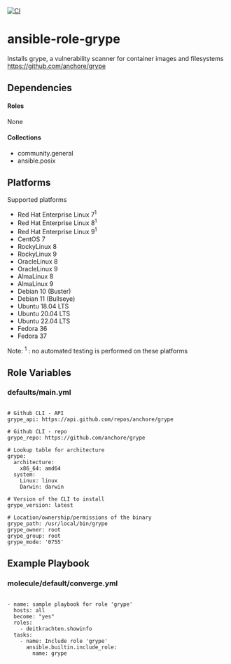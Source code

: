 [![CI](https://github.com/de-it-krachten/ansible-role-grype/workflows/CI/badge.svg?event=push)](https://github.com/de-it-krachten/ansible-role-grype/actions?query=workflow%3ACI)


# ansible-role-grype

Installs grype, a vulnerability scanner for container images and filesystems<br>
https://github.com/anchore/grype<br>



## Dependencies

#### Roles
None

#### Collections
- community.general
- ansible.posix

## Platforms

Supported platforms

- Red Hat Enterprise Linux 7<sup>1</sup>
- Red Hat Enterprise Linux 8<sup>1</sup>
- Red Hat Enterprise Linux 9<sup>1</sup>
- CentOS 7
- RockyLinux 8
- RockyLinux 9
- OracleLinux 8
- OracleLinux 9
- AlmaLinux 8
- AlmaLinux 9
- Debian 10 (Buster)
- Debian 11 (Bullseye)
- Ubuntu 18.04 LTS
- Ubuntu 20.04 LTS
- Ubuntu 22.04 LTS
- Fedora 36
- Fedora 37

Note:
<sup>1</sup> : no automated testing is performed on these platforms

## Role Variables
### defaults/main.yml
<pre><code>
# Github CLI - API
grype_api: https://api.github.com/repos/anchore/grype

# Github CLI - repo
grype_repo: https://github.com/anchore/grype

# Lookup table for architecture
grype:
  architecture:
    x86_64: amd64
  system:
    Linux: linux
    Darwin: darwin

# Version of the CLI to install
grype_version: latest

# Location/ownership/permissions of the binary
grype_path: /usr/local/bin/grype
grype_owner: root
grype_group: root
grype_mode: '0755'
</pre></code>




## Example Playbook
### molecule/default/converge.yml
<pre><code>
- name: sample playbook for role 'grype'
  hosts: all
  become: "yes"
  roles:
    - deitkrachten.showinfo
  tasks:
    - name: Include role 'grype'
      ansible.builtin.include_role:
        name: grype
</pre></code>
